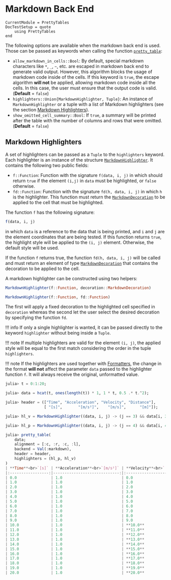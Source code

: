 Markdown Back End
=================

```@meta
CurrentModule = PrettyTables
DocTestSetup = quote
    using PrettyTables
end
```
The following options are available when the markdown back end is used. Those can be passed
as keywords when calling the function [`pretty_table`](@ref):

- `allow_markdown_in_cells::Bool`: By default, special markdown characters like `*`, `_`,
    `~`, etc. are escaped in markdown back end to generate valid output. However, this
    algorithm blocks the usage of markdown code inside of the cells. If this keyword is
    `true`, the escape algorithm **will not** be applied, allowing markdown code inside all
    the cells. In this case, the user must ensure that the output code is valid.
    (**Default** = `false`)
- `highlighters::Union{MarkdownHighlighter, Tuple}`: An instance of `MarkdownHighlighter` or
    a tuple with a list of Markdown highlighters (see the section
    [Markdown Highlighters](@ref)).
- `show_omitted_cell_summary::Bool`: If `true`, a summary will be printed after the table
    with the number of columns and rows that were omitted. (**Default** = `false`)

## Markdown Highlighters

A set of highlighters can be passed as a `Tuple` to the `highlighters` keyword.  Each
highlighter is an instance of the structure [`MarkdownHighlighter`](@ref). It contains the
following two public fields:

- `f::Function`: Function with the signature `f(data, i, j)` in which should return `true`
    if the element `(i,j)` in `data` must be highlighted, or `false` otherwise.
- `fd::Function`: Function with the signature `fd(h, data, i, j)` in which `h` is the
    highlighter. This function must return the [`MarkdownDecoration`](@ref) to be applied to
    the cell that must be highlighted.

The function `f` has the following signature:

```julia
f(data, i, j)
```

in which `data` is a reference to the data that is being printed, and `i` and `j` are the
element coordinates that are being tested. If this function returns `true`, the highlight
style will be applied to the `(i, j)` element. Otherwise, the default style will be used.

If the function `f` returns true, the function `fd(h, data, i, j)` will be called and must
return an element of type [`MarkdownDecoration`](@ref) that contains the decoration to be
applied to the cell.

A markdown highlighter can be constructed using two helpers:

```julia
MarkdownHighlighter(f::Function, decoration::MarkdownDecoration)

MarkdownHighlighter(f::Function, fd::Function)
```

The first will apply a fixed decoration to the highlighted cell specified in `decoration`
whereas the second let the user select the desired decoration by specifying the function
`fd`.

!!! info
    If only a single highlighter is wanted, it can be passed directly to the keyword
    `highlighter` without being inside a `Tuple`.

!!! note
    If multiple highlighters are valid for the element `(i, j)`, the applied style will be
    equal to the first match considering the order in the tuple `highlighters`.

!!! note
    If the highlighters are used together with [Formatters](@ref), the change in the format
    **will not** affect the parameter `data` passed to the highlighter function `f`. It will
    always receive the original, unformatted value.

```julia
julia> t = 0:1:20;

julia> data = hcat(t, ones(length(t)) * 1, 1 * t, 0.5 .* t.^2);

julia> header = (["Time", "Acceleration", "Velocity", "Distance"],
                 [ "[s]",       "[m/s²]",    "[m/s]",      "[m]"]);

julia> hl_v = MarkdownHighlighter((data, i, j) -> (j == 3) && data[i, 3] > 9, MarkdownDecoration(bold = true));

julia> hl_p = MarkdownHighlighter((data, i, j) -> (j == 4) && data[i, 4] > 10, MarkdownDecoration(italic = true));

julia> pretty_table(
    data;
    alignment = [:c, :r, :c, :l],
    backend = Val(:markdown),
    header = header,
    highlighters = (hl_p, hl_v)
)
| **Time**<br>`[s]` | **Acceleration**<br>`[m/s²]` | **Velocity**<br>`[m/s]` | **Distance**<br>`[m]` |
|:-----------------:|-----------------------------:|:-----------------------:|:----------------------|
| 0.0               | 1.0                          | 0.0                     | 0.0                   |
| 1.0               | 1.0                          | 1.0                     | 0.5                   |
| 2.0               | 1.0                          | 2.0                     | 2.0                   |
| 3.0               | 1.0                          | 3.0                     | 4.5                   |
| 4.0               | 1.0                          | 4.0                     | 8.0                   |
| 5.0               | 1.0                          | 5.0                     | _12.5_                |
| 6.0               | 1.0                          | 6.0                     | _18.0_                |
| 7.0               | 1.0                          | 7.0                     | _24.5_                |
| 8.0               | 1.0                          | 8.0                     | _32.0_                |
| 9.0               | 1.0                          | 9.0                     | _40.5_                |
| 10.0              | 1.0                          | **10.0**                | _50.0_                |
| 11.0              | 1.0                          | **11.0**                | _60.5_                |
| 12.0              | 1.0                          | **12.0**                | _72.0_                |
| 13.0              | 1.0                          | **13.0**                | _84.5_                |
| 14.0              | 1.0                          | **14.0**                | _98.0_                |
| 15.0              | 1.0                          | **15.0**                | _112.5_               |
| 16.0              | 1.0                          | **16.0**                | _128.0_               |
| 17.0              | 1.0                          | **17.0**                | _144.5_               |
| 18.0              | 1.0                          | **18.0**                | _162.0_               |
| 19.0              | 1.0                          | **19.0**                | _180.5_               |
| 20.0              | 1.0                          | **20.0**                | _200.0_               |
```
